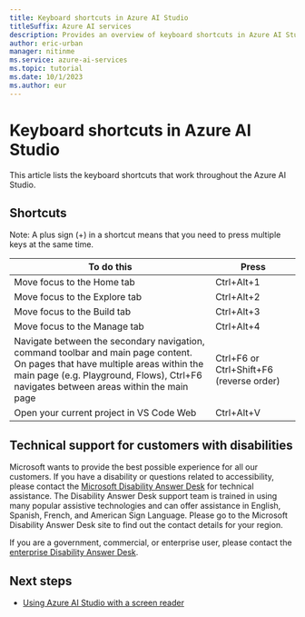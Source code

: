 ```yaml
---
title: Keyboard shortcuts in Azure AI Studio 
titleSuffix: Azure AI services
description: Provides an overview of keyboard shortcuts in Azure AI Studio 
author: eric-urban
manager: nitinme
ms.service: azure-ai-services
ms.topic: tutorial
ms.date: 10/1/2023
ms.author: eur
---
```


# Keyboard shortcuts in Azure AI Studio 

This article lists the keyboard shortcuts that work throughout the Azure AI Studio.  

## Shortcuts  

Note: A plus sign (+) in a shortcut means that you need to press multiple keys at the same time. 

| To do this | Press |
| --- | --- |
| Move focus to the Home tab | Ctrl+Alt+1 |
| Move focus to the Explore tab | Ctrl+Alt+2 |
| Move focus to the Build tab | Ctrl+Alt+3 |
| Move focus to the Manage tab | Ctrl+Alt+4 |
| Navigate between the secondary navigation, command toolbar and main page content. On pages that have multiple areas within the main page (e.g. Playground, Flows), Ctrl+F6 navigates between areas within the main page | Ctrl+F6 or Ctrl+Shift+F6 (reverse order) |
| Open your current project in VS Code Web | Ctrl+Alt+V |

## Technical support for customers with disabilities 

Microsoft wants to provide the best possible experience for all our customers. If you have a disability or questions related to accessibility, please contact the [Microsoft Disability Answer Desk](https://go.microsoft.com/fwlink/p/?LinkID=518252) for technical assistance. The Disability Answer Desk support team is trained in using many popular assistive technologies and can offer assistance in English, Spanish, French, and American Sign Language. Please go to the Microsoft Disability Answer Desk site to find out the contact details for your region. 

If you are a government, commercial, or enterprise user, please contact the [enterprise Disability Answer Desk](https://go.microsoft.com/fwlink/?LinkId=824629). 

## Next steps

- [Using Azure AI Studio with a screen reader](../tutorials/screen-reader.md)